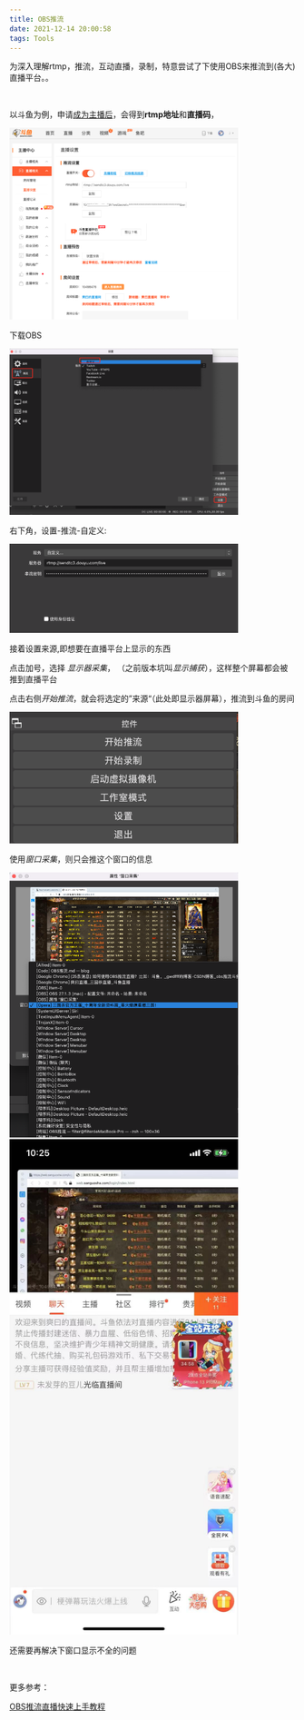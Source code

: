 ```yaml
---
title: OBS推流
date: 2021-12-14 20:00:58
tags: Tools
---
```




为深入理解rtmp，推流，互动直播，录制，特意尝试了下使用OBS来推流到(各大)直播平台。。

<br>

以斗鱼为例，申请[成为主播后](https://mp.douyu.com/live/main)，会得到**rtmp地址**和**直播码**，



<img src="OBS推流/0.png" width = 80% height = 50% />


下载OBS


<img src="OBS推流/1.png" width = 80% height = 50% />


右下角，设置-推流-自定义:


<img src="OBS推流/2.png" width = 80% height = 50% />



<br>

接着设置来源,即想要在直播平台上显示的东西


点击加号，选择 *显示器采集*， （之前版本坑叫*显示捕获*），这样整个屏幕都会被推到直播平台



点击右侧*开始推流*，就会将选定的”来源“（此处即显示器屏幕），推流到斗鱼的房间


<img src="OBS推流/3.png" width = 80% height = 50% />






使用*窗口采集*，则只会推这个窗口的信息


<img src="OBS推流/4.png" width = 80% height = 50% />


<br>

<img src="OBS推流/5.jpeg" width = 80% height = 50% />


<br>

还需要再解决下窗口显示不全的问题






<br>


更多参考：

[OBS推流直播快速上手教程](https://www.bilibili.com/read/cv5380911/)


